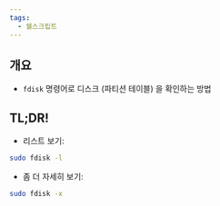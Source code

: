 ```yaml
---
tags:
  - 쉘스크립트
---
```

## 개요

- `fdisk` 명령어로 디스크 (파티션 테이블) 을 확인하는 방법

## TL;DR!

- 리스트 보기:

```bash
sudo fdisk -l
```

- 좀 더 자세히 보기:

```bash
sudo fdisk -x
```